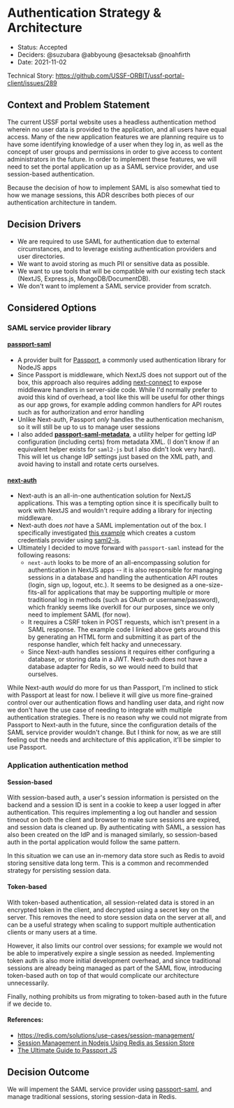 # Authentication Strategy & Architecture

- Status: Accepted
- Deciders: @suzubara @abbyoung @esacteksab @noahfirth
- Date: 2021-11-02

Technical Story: https://github.com/USSF-ORBIT/ussf-portal-client/issues/289

## Context and Problem Statement

The current USSF portal website uses a headless authentication method wherein no user data is provided to the application, and all users have equal access. Many of the new application features we are planning require us to have some identifying knowledge of a user when they log in, as well as the concept of user groups and permissions in order to give access to content administrators in the future. In order to implement these features, we will need to set the portal application up as a SAML service provider, and use session-based authentication.

Because the decision of how to implement SAML is also somewhat tied to how we manage sessions, this ADR describes both pieces of our authentication architecture in tandem.

## Decision Drivers

- We are required to use SAML for authentication due to external circumstances, and to leverage existing authentication providers and user directories.
- We want to avoid storing as much PII or sensitive data as possible.
- We want to use tools that will be compatible with our existing tech stack (NextJS, Express.js, MongoDB/DocumentDB).
- We don't want to implement a SAML service provider from scratch.

## Considered Options

### SAML service provider library

#### **[passport-saml](https://github.com/node-saml/passport-saml)**

- A provider built for [Passport](http://www.passportjs.org/), a commonly used authentication library for NodeJS apps
- Since Passport is middleware, which NextJS does not support out of the box, this approach also requires adding [next-connect](https://github.com/hoangvvo/next-connect) to expose middleware handlers in server-side code. While I'd normally prefer to avoid this kind of overhead, a tool like this will be useful for other things as our app grows, for example adding common handlers for API routes such as for authorization and error handling
- Unlike Next-auth, Passport _only_ handles the authentication mechanism, so it will still be up to us to manage user sessions
- I also added **[passport-saml-metadata](https://github.com/compwright/passport-saml-metadata)**, a utility helper for getting IdP configuration (including certs) from metadata XML. (I don't know if an equivalent helper exists for `saml2-js` but I also didn't look very hard). This will let us change IdP settings just based on the XML path, and avoid having to install and rotate certs ourselves.

#### **[next-auth](https://github.com/nextauthjs/next-auth)**

- Next-auth is an all-in-one authentication solution for NextJS applications. This was a tempting option since it is specifically built to work with NextJS and wouldn't require adding a library for injecting middleware.
- Next-auth does _not_ have a SAML implementation out of the box. I specifically investigated [this example](https://github.com/Jenyus-Org/next-auth-saml) which creates a custom credentials provider using [saml2-js](https://github.com/Clever/saml2).
- Ultimately I decided to move forward with `passport-saml` instead for the following reasons:
  - `next-auth` looks to be more of an all-encompassing solution for authentication in NextJS apps -- it is also responsible for managing sessions in a database and handling the authentication API routes (login, sign up, logout, etc.). It seems to be designed as a one-size-fits-all for applications that may be supporting multiple or more traditional log in methods (such as OAuth or username/password), which frankly seems like overkill for our purposes, since we only need to implement SAML (for now).
  - It requires a CSRF token in POST requests, which isn't present in a SAML response. The example code I linked above gets around this by generating an HTML form and submitting it as part of the response handler, which felt hacky and unnecessary.
  - Since Next-auth handles sessions it requires either configuring a database, or storing data in a JWT. Next-auth does not have a database adapter for Redis, so we would need to build that ourselves.

While Next-auth _would_ do more for us than Passport, I'm inclined to stick with Passport at least for now. I believe it will give us more fine-grained control over our authentication flows and handling user data, and right now we don't have the use case of needing to integrate with multiple authentication strategies. There is no reason why we could not migrate from Passport to Next-auth in the future, since the configuration details of the SAML service provider wouldn't change. But I think for now, as we are still feeling out the needs and architecture of this application, it'll be simpler to use Passport.

### Application authentication method

#### Session-based

With session-based auth, a user's session information is persisted on the backend and a session ID is sent in a cookie to keep a user logged in after authentication. This requires implementing a log out handler and session timeout on both the client and browser to make sure sessions are expired, and session data is cleaned up. By authenticating with SAML, a session has also been created on the IdP and is managed similarly, so session-based auth in the portal application would follow the same pattern.

In this situation we can use an in-memory data store such as Redis to avoid storing sensitive data long term. This is a common and recommended strategy for persisting session data.

#### Token-based

With token-based authentication, all session-related data is stored in an encrypted token in the client, and decrypted using a secret key on the server. This removes the need to store session data on the server at all, and can be a useful strategy when scaling to support multiple authentication clients or many users at a time.

However, it also limits our control over sessions; for example we would not be able to imperatively expire a single session as needed. Implementing token auth is also more initial development overhead, and since traditional sessions are already being managed as part of the SAML flow, introducing token-based auth on top of that would complicate our architecture unnecessarily.

Finally, nothing prohibits us from migrating to token-based auth in the future if we decide to.

#### References:

- https://redis.com/solutions/use-cases/session-management/
- [Session Management in Nodejs Using Redis as Session Store](https://medium.com/swlh/session-management-in-nodejs-using-redis-as-session-store-64186112aa9)
- [The Ultimate Guide to Passport JS](https://dev.to/zachgoll/the-ultimate-guide-to-passport-js-k2l)

## Decision Outcome

We will impement the SAML service provider using [passport-saml](https://github.com/node-saml/passport-saml), and manage traditional sessions, storing session-data in Redis.
